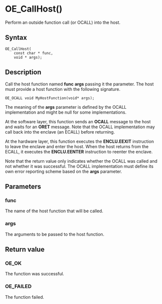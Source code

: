 # OE_CallHost()

Perform an outside function call (or OCALL) into the host.

## Syntax

    OE_CallHost(
        const char * func,
        void * args);
## Description 

Call the host function named **func** **args** passing it the  parameter. The host must provide a host function with the following signature.

```
OE_OCALL void MyHostFunction(void* args);
```




The meaning of the **args** parameter is defined by the OCALL implementation and might be null for some implementations.


At the software layer, this function sends an **OCALL** message to the host and waits for an **ORET** message. Note that the OCALL implementation may call back into the enclave (an ECALL) before returning.


At the hardware layer, this function executes the **ENCLU.EEXIT** instruction to leave the enclave and enter the host. When the host returns from the ECALL, it executes the **ENCLU.EENTER** instruction to reenter the enclave.


Note that the return value only indicates whether the OCALL was called and not whether it was successful. The OCALL implementation must define its own error reporting scheme based on the **args** parameter.





## Parameters

### func

The name of the host function that will be called.


### args

The arguments to be passed to the host function.


## Return value

### OE_OK

The function was successful.


### OE_FAILED

The function failed.


